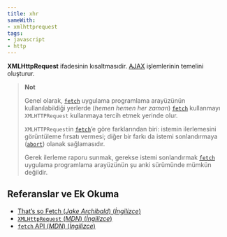 ```yaml
---
title: xhr
sameWith:
- xmlhttprequest
tags:
- javascript
- http
---
```


**XMLHttpRequest** ifadesinin kısaltmasıdir. [AJAX](/ajax) işlemlerinin temelini oluşturur.

> **Not**
>
> Genel olarak, [`fetch`](/fetch) uygulama programlama arayüzünün kullanılabildiği yerlerde
> (_hemen hemen her zaman_) [`fetch`](/fetch) kullanmayı `XMLHTTPRequest` kullanmaya tercih
> etmek yerinde olur.
>
> `XMLHTTPRequest`in [`fetch`](/fetch)’e göre farklarından biri: istemin ilerlemesini
> görüntüleme fırsatı vermesi; diğer bir farkı da istemi sonlandırmaya ([`abort`](abort))
> olanak sağlamasıdır.
>
> Gerek ilerleme raporu sunmak, gerekse istemi sonlandırmak [`fetch`](/fetch) uygulama programlama
> arayüzünün şu anki sürümünde mümkün değildir.

## Referanslar ve Ek Okuma

* [That’s so Fetch (_Jake Archibald_) (_İngilizce_)](https://jakearchibald.com/2015/thats-so-fetch/)
* [`XMLHttpRequest` (_MDN_) (_İngilizce_)](https://developer.mozilla.org/en-US/docs/Web/API/XMLHttpRequest)
* [`fetch` API (_MDN_) (_İngilizce_)](https://developer.mozilla.org/en-US/docs/Web/API/Fetch_API)
